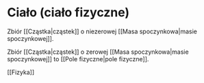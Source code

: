 # Ciało (ciało fizyczne)
Zbiór [[Cząstka|cząstek]] o niezerowej [[Masa spoczynkowa|masie spoczynkowej]].

Zbiór [[Cząstka|cząstek]] o zerowej [[Masa spoczynkowa|masie spoczynkowej]] to [[Pole fizyczne|pole fizyczne]].

[[Fizyka]]